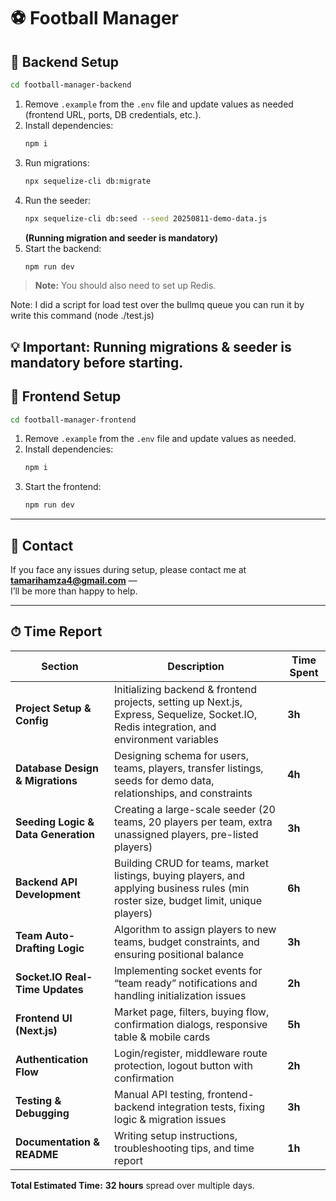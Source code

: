 # ⚽ Football Manager  

## 📌 Backend Setup  

```bash
cd football-manager-backend
```

1. Remove `.example` from the `.env` file and update values as needed (frontend URL, ports, DB credentials, etc.).  
2. Install dependencies:  
   ```bash
   npm i
   ```
3. Run migrations:  
   ```bash
   npx sequelize-cli db:migrate
   ```
4. Run the seeder:  
   ```bash
   npx sequelize-cli db:seed --seed 20250811-demo-data.js
   ```
   **(Running migration and seeder is mandatory)**  
5. Start the backend:  
   ```bash
   npm run dev
   ```

> **Note:** You should also need to set up Redis.

Note: I did a script for load test over the bullmq queue you can run it by write this command (node ./test.js)

💡 Important: Running migrations & seeder is mandatory before starting.
---

## 🎨 Frontend Setup  

```bash
cd football-manager-frontend
```

1. Remove `.example` from the `.env` file and update values as needed.  
2. Install dependencies:  
   ```bash
   npm i
   ```
3. Start the frontend:  
   ```bash
   npm run dev
   ```

---

## 📝 Contact  

If you face any issues during setup, please contact me at **tamarihamza4@gmail.com** —  
I’ll be more than happy to help.

---

## ⏱ Time Report  

| Section | Description | Time Spent |
|---------|-------------|------------|
| **Project Setup & Config** | Initializing backend & frontend projects, setting up Next.js, Express, Sequelize, Socket.IO, Redis integration, and environment variables | **3h** |
| **Database Design & Migrations** | Designing schema for users, teams, players, transfer listings, seeds for demo data, relationships, and constraints | **4h** |
| **Seeding Logic & Data Generation** | Creating a large-scale seeder (20 teams, 20 players per team, extra unassigned players, pre-listed players) | **3h** |
| **Backend API Development** | Building CRUD for teams, market listings, buying players, and applying business rules (min roster size, budget limit, unique players) | **6h** |
| **Team Auto-Drafting Logic** | Algorithm to assign players to new teams, budget constraints, and ensuring positional balance | **3h** |
| **Socket.IO Real-Time Updates** | Implementing socket events for “team ready” notifications and handling initialization issues | **2h** |
| **Frontend UI (Next.js)** | Market page, filters, buying flow, confirmation dialogs, responsive table & mobile cards | **5h** |
| **Authentication Flow** | Login/register, middleware route protection, logout button with confirmation | **2h** |
| **Testing & Debugging** | Manual API testing, frontend-backend integration tests, fixing logic & migration issues | **3h** |
| **Documentation & README** | Writing setup instructions, troubleshooting tips, and time report | **1h** |

**Total Estimated Time:** **32 hours** spread over multiple days.
